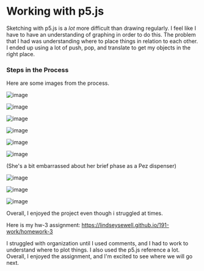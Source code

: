  Working with p5.js
====================


  Sketching with p5.js is a *lot* more difficult than drawing regularly. I feel like I have to have an understanding of graphing in order to do this. The problem that I had was understanding where to place things in relation to each other. I ended up using a lot of push, pop, and translate to get my objects in the right place.

  ### Steps in the Process ###

  Here are some images from the process.

  ![image](img/screen1.jpg)

  ![image](img/screen2.jpg)

  ![image](img/screen3.jpg)

  ![image](img/screen4.jpg)

  ![image](img/screen5.jpg)

  ![image](img/screen6.jpg)

  (She's a bit embarrassed about her brief phase as a Pez dispenser)

  ![image](img/screen7.jpg)

  ![image](img/screen8.jpg)

  ![image](img/screen9.jpg)



  Overall, I enjoyed the project even though i struggled at times.

  Here is my hw-3 assignment: https://lindseysewell.github.io/191-work/homework-3

  I struggled with organization until I used comments, and I had to work to understand where to plot things. I also used the p5.js reference a lot. Overall, I enjoyed the assignment, and I'm excited to see where we will go next.
